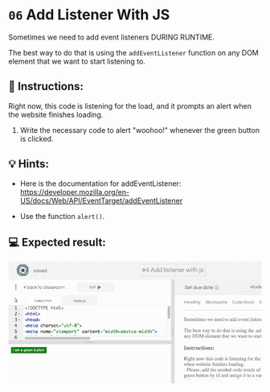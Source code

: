 # `06` Add Listener With JS

Sometimes we need to add event listeners DURING RUNTIME.

The best way to do that is using the `addEventListener` function on any DOM element that we want to start listening to.

## 📝 Instructions:

Right now, this code is listening for the load, and it prompts an alert when the website finishes loading. 

1. Write the necessary code to alert "woohoo!" whenever the green button is clicked.

## 💡 Hints:

- Here is the documentation for addEventListener: https://developer.mozilla.org/en-US/docs/Web/API/EventTarget/addEventListener

- Use the function `alert()`.

## 💻 Expected result:

![06-add-listener-with-js](../../.learn/assets/a1mgdPD.gif?raw=true)
